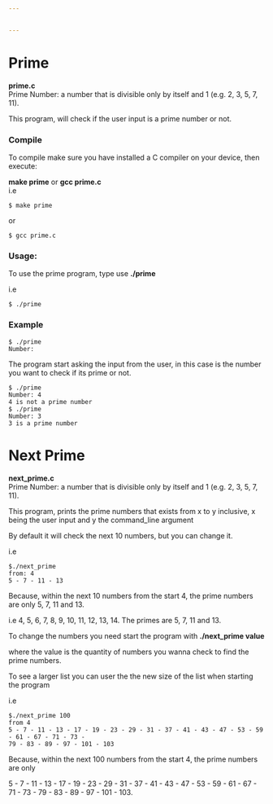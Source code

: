 ```yaml
---


---
```


<h1 id="prime">Prime</h1>
<p><strong>prime.c</strong><br>
Prime Number: a number that is divisible only by itself and 1 (e.g. 2, 3, 5, 7, 11).</p>
<p>This program, will check if the user input is a prime number or not.</p>
<h3 id="compile">Compile</h3>
<p>To compile make sure you have installed a C compiler on your device, then execute:</p>
<p><strong>make prime</strong> or <strong>gcc prime.c</strong><br>
i.e</p>
<pre><code>$ make prime
</code></pre>
<p>or</p>
<pre><code>$ gcc prime.c
</code></pre>
<h3 id="usage">Usage:</h3>
<p>To use the prime program, type use <strong>./prime</strong></p>
<p>i.e</p>
<pre><code>$ ./prime
</code></pre>
<h3 id="example">Example</h3>
<pre><code>$ ./prime
Number: 
</code></pre>
<p>The program start asking the input from the user, in this case is the number you want to check if its prime or not.</p>
<pre><code>$ ./prime
Number: 4
4 is not a prime number
$ ./prime
Number: 3
3 is a prime number
</code></pre>
<h1 id="next-prime">Next Prime</h1>
<p><strong>next_prime.c</strong><br>
Prime Number: a number that is divisible only by itself and 1 (e.g. 2, 3, 5, 7, 11).</p>
<p>This program, prints the prime numbers that exists from x to y inclusive, x being the user input and y the command_line argument</p>
<p>By default it will check the next 10 numbers, but you can change it.</p>
<p>i.e</p>
<pre><code>$./next_prime
from: 4
5 - 7 - 11 - 13
</code></pre>
<p>Because, within the next 10 numbers from the start 4, the prime numbers are only 5, 7, 11 and 13.</p>
<p>i.e 4, 5, 6, 7, 8, 9, 10, 11, 12, 13, 14. The primes are 5, 7, 11 and 13.</p>
<p>To change the numbers you need start the program with <strong>./next_prime value</strong></p>
<p>where the value is the quantity of numbers you wanna check to find the prime numbers.</p>
<p>To see a larger list you can user the the new size of the list when starting the program</p>
<p>i.e</p>
<pre><code>$./next_prime 100
from 4
5 - 7 - 11 - 13 - 17 - 19 - 23 - 29 - 31 - 37 - 41 - 43 - 47 - 53 - 59 - 61 - 67 - 71 - 73 - 
79 - 83 - 89 - 97 - 101 - 103
</code></pre>
<p>Because, within the next 100 numbers from the start 4, the prime numbers are only</p>
<p>5 - 7 - 11 - 13 - 17 - 19 - 23 - 29 - 31 - 37 - 41 - 43 - 47 - 53 - 59 - 61 - 67 - 71 - 73 - 79 - 83 - 89 - 97 - 101 - 103.</p>

